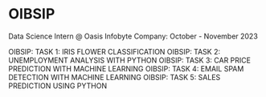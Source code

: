 # OIBSIP
Data Science Intern @ Oasis Infobyte Company: October - November 2023

OIBSIP: TASK 1: IRIS FLOWER CLASSIFICATION
OIBSIP: TASK 2: UNEMPLOYMENT ANALYSIS WITH PYTHON
OIBSIP: TASK 3: CAR PRICE PREDICTION WITH MACHINE LEARNING
OIBSIP: TASK 4: EMAIL SPAM DETECTION WITH MACHINE LEARNING
OIBSIP: TASK 5: SALES PREDICTION USING PYTHON
